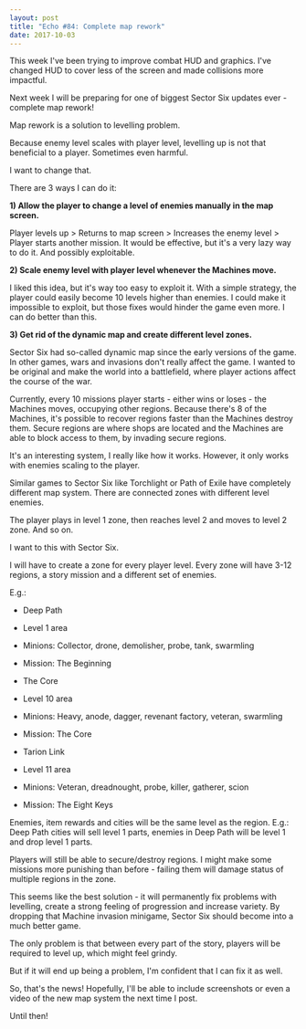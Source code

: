 ```yaml
---
layout: post
title: "Echo #84: Complete map rework"
date: 2017-10-03
---
```


This week I've been trying to improve combat HUD and graphics.
I've changed HUD to cover less of the screen and made collisions more impactful.

Next week I will be preparing for one of biggest Sector Six updates ever - complete map rework!

Map rework is a solution to levelling problem.

Because enemy level scales with player level, levelling up is not that beneficial to a player.
Sometimes even harmful.

I want to change that.

There are 3 ways I can do it:

**1) Allow the player to change a level of enemies manually in the map screen.**

Player levels up > Returns to map screen > Increases the enemy level > Player starts another mission.
It would be effective, but it's a very lazy way to do it.
And possibly exploitable.

**2) Scale enemy level with player level whenever the Machines move.**

I liked this idea, but it's way too easy to exploit it.
With a simple strategy, the player could easily become 10 levels higher than enemies.
I could make it impossible to exploit, but those fixes would hinder the game even more.
I can do better than this.

**3) Get rid of the dynamic map and create different level zones.**

Sector Six had so-called dynamic map since the early versions of the game.
In other games, wars and invasions don't really affect the game.
I wanted to be original and make the world into a battlefield, where player actions affect the course of the war.

Currently, every 10 missions player starts - either wins or loses - the Machines moves, occupying other regions.
Because there's 8 of the Machines, it's possible to recover regions faster than the Machines destroy them.
Secure regions are where shops are located and the Machines are able to block access to them, by invading secure regions.

It's an interesting system, I really like how it works.
However, it only works with enemies scaling to the player.

Similar games to Sector Six like Torchlight or Path of Exile have completely different map system.
There are connected zones with different level enemies.

The player plays in level 1 zone, then reaches level 2 and moves to level 2 zone. And so on.

I want to this with Sector Six. 

I will have to create a zone for every player level.
Every zone will have 3-12 regions, a story mission and a different set of enemies.

E.g.: 

* Deep Path
* Level 1 area
* Minions: Collector, drone, demolisher, probe, tank, swarmling
* Mission: The Beginning


* The Core
* Level 10 area
* Minions: Heavy, anode, dagger, revenant factory, veteran, swarmling
* Mission: The Core

* Tarion Link
* Level 11 area
* Minions: Veteran, dreadnought, probe, killer, gatherer, scion
* Mission: The Eight Keys

Enemies, item rewards and cities will be the same level as the region.
E.g.: Deep Path cities will sell level 1 parts, enemies in Deep Path will be level 1 and drop level 1 parts.

Players will still be able to secure/destroy regions.
I might make some missions more punishing than before - failing them will damage status of multiple regions in the zone.

This seems like the best solution - it will permanently fix problems with levelling, create a strong feeling of progression and increase variety.
By dropping that Machine invasion minigame, Sector Six should become into a much better game.

The only problem is that between every part of the story, players will be required to level up, which might feel grindy.

But if it will end up being a problem, I'm confident that I can fix it as well.

So, that's the news!
Hopefully, I'll be able to include screenshots or even a video of the new map system the next time I post.

Until then!
